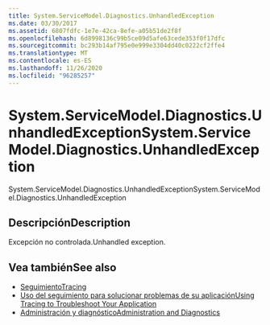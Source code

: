 ```yaml
---
title: System.ServiceModel.Diagnostics.UnhandledException
ms.date: 03/30/2017
ms.assetid: 6807fdfc-1e7e-42ca-8efe-a05b51de2f8f
ms.openlocfilehash: 6d8998136c99b5ce09d5afe63cede353f0f17dfc
ms.sourcegitcommit: bc293b14af795e0e999e3304dd40c0222cf2ffe4
ms.translationtype: MT
ms.contentlocale: es-ES
ms.lasthandoff: 11/26/2020
ms.locfileid: "96285257"
---
```

# <a name="systemservicemodeldiagnosticsunhandledexception"></a><span data-ttu-id="bf9e5-102">System.ServiceModel.Diagnostics.UnhandledException</span><span class="sxs-lookup"><span data-stu-id="bf9e5-102">System.ServiceModel.Diagnostics.UnhandledException</span></span>

<span data-ttu-id="bf9e5-103">System.ServiceModel.Diagnostics.UnhandledException</span><span class="sxs-lookup"><span data-stu-id="bf9e5-103">System.ServiceModel.Diagnostics.UnhandledException</span></span>  
  
## <a name="description"></a><span data-ttu-id="bf9e5-104">Descripción</span><span class="sxs-lookup"><span data-stu-id="bf9e5-104">Description</span></span>  

 <span data-ttu-id="bf9e5-105">Excepción no controlada.</span><span class="sxs-lookup"><span data-stu-id="bf9e5-105">Unhandled exception.</span></span>  
  
## <a name="see-also"></a><span data-ttu-id="bf9e5-106">Vea también</span><span class="sxs-lookup"><span data-stu-id="bf9e5-106">See also</span></span>

- [<span data-ttu-id="bf9e5-107">Seguimiento</span><span class="sxs-lookup"><span data-stu-id="bf9e5-107">Tracing</span></span>](index.md)
- [<span data-ttu-id="bf9e5-108">Uso del seguimiento para solucionar problemas de su aplicación</span><span class="sxs-lookup"><span data-stu-id="bf9e5-108">Using Tracing to Troubleshoot Your Application</span></span>](using-tracing-to-troubleshoot-your-application.md)
- [<span data-ttu-id="bf9e5-109">Administración y diagnóstico</span><span class="sxs-lookup"><span data-stu-id="bf9e5-109">Administration and Diagnostics</span></span>](../index.md)

